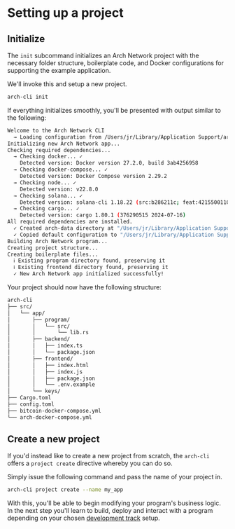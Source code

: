 # Setting up a project

## Initialize
The `init` subcommand initializes an Arch Network project with the necessary folder structure, boilerplate code, and Docker configurations for supporting the example application.

We'll invoke this and setup a new project.

```bash
arch-cli init
```

If everything initializes smoothly, you'll be presented with output similar to the following:
```bash
Welcome to the Arch Network CLI
  → Loading configuration from /Users/jr/Library/Application Support/arch-cli/config.toml
Initializing new Arch Network app...
Checking required dependencies...
  → Checking docker... ✓
    Detected version: Docker version 27.2.0, build 3ab4256958
  → Checking docker-compose... ✓
    Detected version: Docker Compose version 2.29.2
  → Checking node... ✓
    Detected version: v22.8.0
  → Checking solana... ✓
    Detected version: solana-cli 1.18.22 (src:b286211c; feat:4215500110, client:SolanaLabs)
  → Checking cargo... ✓
    Detected version: cargo 1.80.1 (376290515 2024-07-16)
All required dependencies are installed.
  ✓ Created arch-data directory at "/Users/jr/Library/Application Support/arch-cli/arch-data"
  ✓ Copied default configuration to "/Users/jr/Library/Application Support/arch-cli/config.toml"
Building Arch Network program...
Creating project structure...
Creating boilerplate files...
  ℹ Existing program directory found, preserving it
  ℹ Existing frontend directory found, preserving it
  ✓ New Arch Network app initialized successfully!
```

Your project should now have the following structure:
```bash
arch-cli
├── src/
│   └── app/
│       ├── program/
│       │   └── src/
│       │       └── lib.rs
│       ├── backend/
│       │   ├── index.ts
│       │   └── package.json
│       ├── frontend/
│       │   ├── index.html
│       │   ├── index.js
│       │   ├── package.json
│       │   └── .env.example
│       └── keys/
├── Cargo.toml
├── config.toml
├── bitcoin-docker-compose.yml
└── arch-docker-compose.yml
```

## Create a new project
If you'd instead like to create a new project from scratch, the `arch-cli` offers a `project create` directive whereby you can do so.

Simply issue the following command and pass the name of your project in.
```bash
arch-cli project create --name my_app
```

With this, you'll be able to begin modifying your program's business logic. In the next step you'll learn to build, deploy and interact with a program depending on your chosen [development track] setup.

[development track]: ./starting-stack.md#choose-a-track
